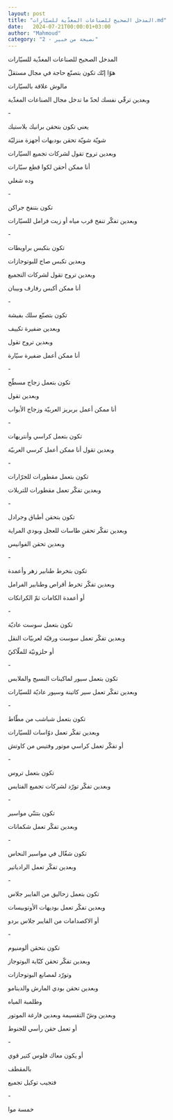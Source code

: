 ```yaml
---
layout: post
title: "المدخل الصحيح للصناعات المغذّية للسيّارات.md"
date:   2024-07-21T00:00:01+03:00
author: "Mahmoud"
category: "2 - نصيحة من خبير"
---
```

المدخل الصحيح للصناعات المغذّية للسيّارات

هوّا إنّك تكون بتصنّع حاجة في مجال مستقلّ

مالوش علاقة بالسيّارات

وبعدين ترقّي نفسك لحدّ ما تدخل مجال الصناعات
المغذّية

\-

يعني تكون بتحقن برانيك بلاستيك

شويّة شويّة تحقن بوديهات أجهزة منزليّة

وبعدين تروح تقول لشركات تجميع السيّارات

أنا ممكن أحقن لكوا قطع سيّارات

وده شغلي

\-

تكون بتنفخ جراكن

وبعدين تفكّر تنفخ قرب مياه أو زيت فرامل للسيّارات

\-

تكون بتكبس براويطات

وبعدين تكبس صاج للبوتوجازات

وبعدين تروح تقول لشركات التجميع

أنا ممكن أكبس رفارف وبيبان

\-

تكون بتصنّع سلك بفيشة

وبعدين ضفيرة تكييف

وبعدين تروح تقول

أنا ممكن أعمل ضفيرة سيّارة

\-

تكون بتعمل زجاج مسطّح

وبعدين تقول

أنا ممكن أعمل بربريز العربيّة وزجاج الأبواب

\-

تكون بتعمل كراسي وأنتريهات

وبعدين تقول أنا ممكن أعمل كرسي العربيّة

\-

تكون بتعمل مقطورات للجرّارات

وبعدين تفكّر تعمل مقطورات للتريلات

\-

تكون بتحقن أطباق وجرادل

وبعدين تفكّر تحقن طاسات للعجل وبودي المراية

وبعدين تحقن الفوانيس

\-

تكون بتخرط طنابير زهر وأعمدة

وبعدين تفكّر تخرط أقراص وطنابير الفرامل

أو أعمدة الكامات ثمّ الكرانكات

\-

تكون بتعمل سوست عاديّة

وبعدين تفكّر تعمل سوست ورقيّة لعربيّات النقل

أو حلزونيّة للملّاكيّ

\-

تكون بتعمل سيور لماكينات النسيج والملابس

وبعدين تفكّر تعمل سير كاتينة وسيور عاديّة للسيّارات

\-

تكون بتعمل شباشب من مطّاط

وبعدين تفكّر تعمل دوّاسات للسيّارات

أو تفكّر تعمل كراسي موتور وفتيس من كاوتش

\-

تكون بتعمل تروس

وبعدين تفكّر تورّد لشركات تجميع الفتايس

\-

تكون بتتنّي مواسير

وبعدين تفكّر تعمل شكمانات

\-

تكون شغّال في مواسير النحاس

وبعدين تفكّر تعمل الرادياتير

\-

تكون بتعمل زحاليق من الفايبر جلاس

وبعدين تفكّر تعمل بوديهات الأوتوبيسات

أو الاكصدامات من الفايبر جلاس بردو

\-

تكون بتحقن ألومنيوم

وبعدين تفكّر تحقن كبّاية البوتوجاز

وتورّد لمصانع البوتوجازات

وبعدين تحقن بودي المارش والدينامو

وطلمبة المياه

وبعدين وشّ التقسيمة وبعدين فارغة الموتور

أو تعمل حقن رأسي للجنوط

\-

أو يكون معاك فلوس كتير قوي

بالمقطف

فتجيب توكيل تجميع

\-

خمسة موا
